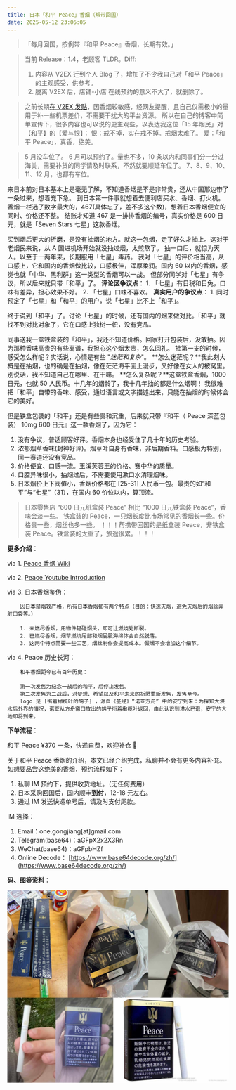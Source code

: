 ```yaml
---
title: 日本「和平 Peace」香烟（帮带回国）
date: 2025-05-12 23:06:05
---
```


> 「每月回国，按例带『和平 Peace』香烟，长期有效。」

> 当前 Release：1.4，老顾客 TLDR。Diff:
>
> 1. 内容从 V2EX 迁到个人 Blog 了，增加了不少我自己对「和平 Peace」的主观感受，供参考。
> 2. 脱离 V2EX 后，店铺-小店 在线预约的意义不大了，就删除了。

> 之前长期[在 V2EX 发贴](https://www.v2ex.com/t/1130849)，因香烟较敏感，经网友提醒，且自己仅需极小的量用于补一些机票差价，不需要干扰大的平台资源。
> 所以在自己的博客中简单宣传下，很多内容也可以说的更主观些，以表达我这位「15 年烟民」对【和平】的【爱与恨】：
> 恨：戒不掉，实在戒不掉。戒烟太难了。
> 爱：「和平 Peace」，真香，绝美。

> 5 月没车位了。
> 6 月可以预约了。量也不多，10 条以内和同事们分一分过海关，需要补货的同学请及时联系，不然就要顺延车位了。
> 7、8、9、10、11、12 月，也都有车位。

来日本前对日本基本上是毫无了解，不知道香烟是不是非常贵，还从中国那边带了一条过来，想着充下急。
到日本第一件事就想着去便利店买水、香烟、打火机。香烟一栏选了数字最大的，467(具体忘了，差不多这个数)，想着日本香烟便宜的同时、价格还不整。
结账才知道 467 是一排排香烟的编号，真实价格是 600 日元，就是「Seven Stars 七星」这款香烟。

买到烟后更大的折磨，是没有抽烟的地方。就这一包烟，走了好久才抽上。这对于老烟民来说，从 A 国进机场开始就没抽过烟，太煎熬了。
抽一口后，就惊为天人。以至于一两年来，长期服用「七星」毒药。
我对「七星」的评价相当高，从口感上，它和国内的香烟做比较，口感极佳，浑厚柔润。国内 60 以内的香烟，感觉也就「中华、黑利群」这一类型的香烟可以一战。
但部分同学对「七星」有争议，所以后来就只带「和平」了。
**评论区争议点**： 1. 「七星」有日税和日免，口味有差异，担心效果不好。 2. 「七星」口味不喜欢。
**真实用户的争议点**： 1. 同时预定了「七星」和「和平」的用户，说「七星」比不上「和平」。

终于说到「和平」了。讨论「七星」的时候，还有国内的烟来做对比。「和平」就找不到对比对象了，它在口感上独树一帜，没有竞品。

同事送我一盒铁盒装的「和平」，我还不知道价格。回家打开包装后，没敢抽。因为那种香味高贵的有些离谱，我担心这个烟太贵，怎么回礼。
抽第一支的时候，感受怎么样呢？实话说，心情是有些 "_迷茫和复杂_"。
**怎么迷茫呢？**我此刻大概是在抽烟，也的确是在抽烟，像在茫茫海平面上漫步，又好像在女人的被窝里。别说话，我不知道自己在哪里、在干嘛。
**怎么复杂呢？**这盒铁盒香烟，1000 日元，也就 50 人民币。十几年的烟龄了，我十几年抽的都是什么烟啊！
我很难把「和平」自带的香味、感受，通过语言或文字描述出来，只能在抽烟的时候体会它的美好。

但是铁盒包装的「和平」还是有些贵和沉重，后来就只带『和平（ Peace 深蓝包装） 10mg 600 日元』这一款香烟了，因为它：

1. 没有争议，普适顾客好评。香烟本身也经受住了几十年的历史考验。
2. 浓郁烟草香味(封神好评)。烟草叶自身有香味，非后期香料。口感极为特别，同一赛道还没有竞品。
3. 价格便宜、口感一流。玉溪芙蓉王的价格、赛中华的质量。
4. 口腔异味很小，抽烟过后，不需要使用漱口水清理烟味。
5. 日本烟价上下阀值小，香烟价格都在 [25-31] 人民币一包。最贵的如“和平”与“七星”（31），在国内 60 价位以内，算顶流。

> 日本零售店 “600 日元纸盒装 Peace” 相比 “1000 日元铁盒装 Peace”，香味会淡一些。
> 铁盒装的 Peace，一只烟长度比市场常见的香烟长一些。价格贵一些，烟丝也多一些。
> ！！！帮携带回国的是纸盒装 Peace，非铁盒装 Peace。铁盒装的太重了，旅途很累。！！！

**更多介绍**：

via 1. [Peace 香烟 Wiki](<https://en.wikipedia.org/wiki/Peace_(cigarette)>)

via 2. [Peace Youtube Introduction](https://www.youtube.com/watch?v=tpA0kDuZ7RI)

via 3. 日本香烟鉴伪：

```
    因日本禁烟较严格，所有日本香烟都有两个特点（目的：快速灭烟，避免灭烟后的烟丝弄脏口袋等。）

    1. 未燃尽香烟，用物件轻碰烟头，即可让燃烧处断裂。
    2. 已燃尽香烟，烟草燃烧尾部和烟屁股海绵体会自然脱落。
    3. 这两个特点需要一些工艺，烟丝制作会提高成本。假烟不会增加这个细节。
```

via 4. Peace 历史长河：

```
    和平香烟距今已有百年历史：

    第一次发售为纪念一战后的和平，后停止发售。
    第二次发售为二战后，对梦想、希望以及和平未来的祈愿重新发售，发售至今。
    logo 是 [衔着橄榄叶的鸽子] ，源自《圣经》“诺亚方舟” 中的安宁到来：为探知大洪水后外界的情况，诺亚从方舟窗口放出的鸽子衔着橄榄叶返回，由此认识到洪水已退，安宁的大地即将到来。
```

**下单流程**：

和平 Peace ¥370 一条，快递自费，欢迎补仓 🌹

关于和平 Peace 香烟的介绍，本文已经介绍完成，私聊并不会有更多内容补充。如想要品尝这绝美的香烟，预约流程如下：

1. 私聊 IM 预约下，提供收货地址。（无任何费用）
2. 日本采购回国后，国内顺丰**到付**，12-18 元左右。
3. 通过 IM 发送快递单号后，请及时支付尾款。

IM 选择：

1.  Email：one.gongjiang[at]gmail.com
2.  Telegram(base64)：aGFpX2x2X3Rn
3.  WeChat(base64)：aGFpbHZf
4.  Online Decode： [https://www.base64decode.org/zh/](https://www.base64decode.org/zh/)

**码、图等资料**：

![Peace 香烟](https://raw.githubusercontent.com/yigegongjiang/image_space/main/blog_img/20250510141818086.jpg)
